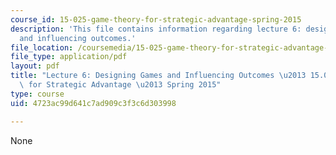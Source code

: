 ```yaml
---
course_id: 15-025-game-theory-for-strategic-advantage-spring-2015
description: 'This file contains information regarding lecture 6: designing games
  and influencing outcomes.'
file_location: /coursemedia/15-025-game-theory-for-strategic-advantage-spring-2015/4723ac99d641c7ad909c3f3c6d303998_MIT15_025S15_Lec_6.pdf
file_type: application/pdf
layout: pdf
title: "Lecture 6: Designing Games and Influencing Outcomes \u2013 15.025 Game Theory\
  \ for Strategic Advantage \u2013 Spring 2015"
type: course
uid: 4723ac99d641c7ad909c3f3c6d303998

---
```

None